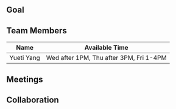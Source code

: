 ## Goal

## Team Members
| Name       | Available Time 			      |
| ---        | ---            			      |
| Yueti Yang | Wed after 1PM, Thu after 3PM, Fri 1-4PM|


## Meetings

## Collaboration
